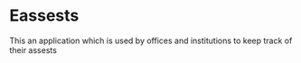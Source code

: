 # Eassests
This an application which is used by offices and institutions to keep track of their assests